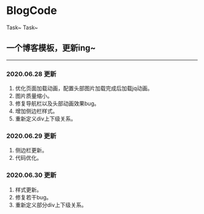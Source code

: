 # BlogCode
Task~ Task~
## 一个博客模板，更新ing~
-------
### 2020.06.28 更新
1. 优化页面加载动画，配置头部图片加载完成后加载jq动画。
2. 图片质量缩小。
3. 修复导航栏以及头部动画效果bug。
4. 增加侧边栏样式。
5. 重新定义div上下级关系。

### 2020.06.29 更新
1. 侧边栏更新。
2. 代码优化。

### 2020.06.30 更新
1. 样式更新。
2. 修复若干bug。
3. 重新定义部分div上下级关系。